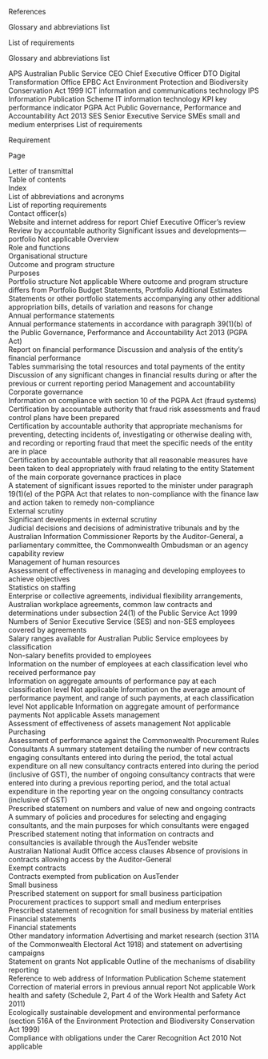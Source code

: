 References

Glossary and abbreviations list

List of requirements

Glossary and abbreviations list

APS	Australian Public Service
CEO	Chief Executive Officer
DTO	Digital Transformation Office
EPBC Act	Environment Protection and Biodiversity Conservation Act 1999
ICT	information and communications technology
IPS	Information Publication Scheme
IT	information technology
KPI	key performance indicator
PGPA Act	Public Governance, Performance and Accountability Act 2013
SES	Senior Executive Service
SMEs	small and medium enterprises
List of requirements

Requirement

Page

Letter of transmittal	
Table of contents	
Index	
List of abbreviations and acronyms	
List of reporting requirements	
Contact officer(s)	
Website and internet address for report	
Chief Executive Officer’s review	
Review by accountable authority	
Significant issues and developments—portfolio	Not applicable
Overview	
Role and functions	
Organisational structure	
Outcome and program structure	
Purposes	
Portfolio structure	Not applicable
Where outcome and program structure differs from Portfolio Budget Statements, Portfolio Additional Estimates Statements or other portfolio statements accompanying any other additional appropriation bills, details of variation and reasons for change	
Annual performance statements	
Annual performance statements in accordance with paragraph 39(1)(b) of the Public Governance, Performance and Accountability Act 2013 (PGPA Act)	
Report on financial performance	
Discussion and analysis of the entity’s financial performance	
Tables summarising the total resources and total payments of the entity	
Discussion of any significant changes in financial results during or after the previous or current reporting period	
Management and accountability	
Corporate governance	
Information on compliance with section 10 of the PGPA Act (fraud systems)	
Certification by accountable authority that fraud risk assessments and fraud control plans have been prepared	
Certification by accountable authority that appropriate mechanisms for preventing, detecting incidents of, investigating or otherwise dealing with, and recording or reporting fraud that meet the specific needs of the entity are in place	
Certification by accountable authority that all reasonable measures have been taken to deal appropriately with fraud relating to the entity	
Statement of the main corporate governance practices in place	
A statement of significant issues reported to the minister under paragraph 19(1)(e) of the PGPA Act that relates to non-compliance with the finance law and action taken to remedy non-compliance	
External scrutiny	
Significant developments in external scrutiny	
Judicial decisions and decisions of administrative tribunals and by the Australian Information Commissioner	
Reports by the Auditor-General, a parliamentary committee, the Commonwealth Ombudsman or an agency capability review	
Management of human resources	
Assessment of effectiveness in managing and developing employees to achieve objectives	
Statistics on staffing	
Enterprise or collective agreements, individual flexibility arrangements, Australian workplace agreements, common law contracts and determinations under subsection 24(1) of the Public Service Act 1999	
Numbers of Senior Executive Service (SES) and non-SES employees covered by agreements	
Salary ranges available for Australian Public Service employees by classification	
Non-salary benefits provided to employees	
Information on the number of employees at each classification level who received performance pay	
Information on aggregate amounts of performance pay at each classification level	Not applicable
Information on the average amount of performance payment, and range of such payments, at each classification level	Not applicable
Information on aggregate amount of performance payments	Not applicable
Assets management	
Assessment of effectiveness of assets management	Not applicable
Purchasing	
Assessment of performance against the Commonwealth Procurement Rules	
Consultants	
A summary statement detailing the number of new contracts engaging consultants entered into during the period, the total actual expenditure on all new consultancy contracts entered into during the period (inclusive of GST), the number of ongoing consultancy contracts that were entered into during a previous reporting period, and the total actual expenditure in the reporting year on the ongoing consultancy contracts (inclusive of GST)	
Prescribed statement on numbers and value of new and ongoing contracts	
A summary of policies and procedures for selecting and engaging consultants, and the main purposes for which consultants were engaged	
Prescribed statement noting that information on contracts and consultancies is available through the AusTender website	
Australian National Audit Office access clauses	
Absence of provisions in contracts allowing access by the Auditor-General	
Exempt contracts	
Contracts exempted from publication on AusTender	
Small business	
Prescribed statement on support for small business participation	
Procurement practices to support small and medium enterprises	
Prescribed statement of recognition for small business by material entities	
Financial statements	
Financial statements	
Other mandatory information	
Advertising and market research (section 311A of the Commonwealth Electoral Act 1918) and statement on advertising campaigns	
Statement on grants	Not applicable
Outline of the mechanisms of disability reporting	
Reference to web address of Information Publication Scheme statement	
Correction of material errors in previous annual report	Not applicable
Work health and safety (Schedule 2, Part 4 of the Work Health and Safety Act 2011)	
Ecologically sustainable development and environmental performance (section 516A of the Environment Protection and Biodiversity Conservation Act 1999)	
Compliance with obligations under the Carer Recognition Act 2010	Not applicable
